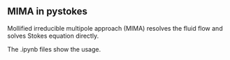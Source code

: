 ## MIMA in pystokes
Mollified irreducible multipole approach (MIMA) resolves the fluid flow and solves Stokes equation directly.  


The .ipynb files show the usage. 